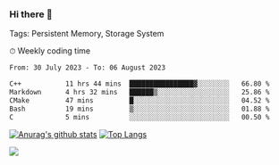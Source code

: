 ### Hi there 👋

Tags: Persistent Memory, Storage System

<!--

[![Anurag's github stats](https://github-readme-stats.vercel.app/api?username=wwyf)](https://github.com/anuraghazra/github-readme-stats)

[![Anurag's github stats](https://github-readme-stats.vercel.app/api?username=wwyf&count_private=true)](https://github.com/anuraghazra/github-readme-stats)


[![Top Langs](https://github-readme-stats.vercel.app/api/top-langs/?username=wwyf&count_private=true&&hide=jupyter%20notebook,html)](https://github.com/anuraghazra/github-readme-stats)



-->


⏱ Weekly coding time

<!--START_SECTION:waka-->

```txt
From: 30 July 2023 - To: 06 August 2023

C++           11 hrs 44 mins  ████████████████▓░░░░░░░░   66.80 %
Markdown      4 hrs 32 mins   ██████▒░░░░░░░░░░░░░░░░░░   25.86 %
CMake         47 mins         █░░░░░░░░░░░░░░░░░░░░░░░░   04.52 %
Bash          19 mins         ▒░░░░░░░░░░░░░░░░░░░░░░░░   01.88 %
C             5 mins          ░░░░░░░░░░░░░░░░░░░░░░░░░   00.50 %
```

<!--END_SECTION:waka-->



[![Anurag's github stats](https://github-readme-stats.vercel.app/api?username=wwyf&count_private=true&show_icons=true&hide_border=true)](https://github.com/anuraghazra/github-readme-stats) [![Top Langs](https://github-readme-stats.vercel.app/api/top-langs/?username=wwyf&count_private=true&hide=jupyter%20notebook,html,OpenEdge%20ABL&langs_count=10&layout=compact&hide_border=true)](https://github.com/anuraghazra/github-readme-stats)

<!--

[![willianrod's wakatime stats](https://github-readme-stats.vercel.app/api/wakatime?username=wwyf)](https://github.com/anuraghazra/github-readme-stats)


-->

![](https://hit.yhype.me/github/profile?user_id=23121291)
